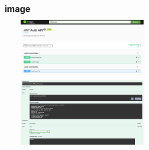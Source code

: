 # image
<p align="center">
  <img src="./image_1.png" width="400">
</p>

<p align="center">
  <img src="./image_2.png" width="400">
</p>


